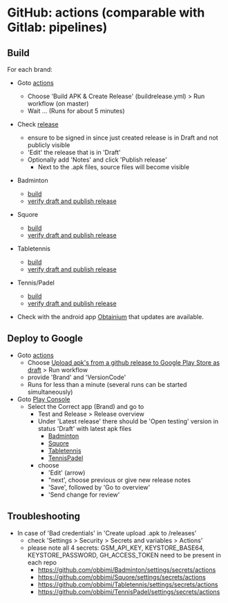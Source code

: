 # GitHub: actions (comparable with Gitlab: pipelines)

## Build

For each brand:

- Goto [actions](https://github.com/obbimi/Squore/actions)
  - Choose 'Build APK & Create Release' (buildrelease.yml) > Run workflow (on master)
  - Wait ... (Runs for about 5 minutes)
- Check [release](https://github.com/obbimi/Squore/releases) 
  - ensure to be signed in since just created release is in Draft and not publicly visible
  - 'Edit' the release that is in 'Draft'
  - Optionally add 'Notes' and click 'Publish release'
    - Next to the .apk files, source files will become visible

- Badminton
  - [build](https://github.com/obbimi/Badminton/actions/workflows/buildrelease.yml)
  - [verify draft and publish release](https://github.com/obbimi/Badminton/releases)
- Squore
  - [build](https://github.com/obbimi/Squore/actions/workflows/buildrelease.yml)
  - [verify draft and publish release](https://github.com/obbimi/Squore/releases)
- Tabletennis
  - [build](https://github.com/obbimi/Tabletennis/actions/workflows/buildrelease.yml)
  - [verify draft and publish release](https://github.com/obbimi/Tabletennis/releases)
- Tennis/Padel
  - [build](https://github.com/obbimi/TennisPadel/actions/workflows/buildrelease.yml)
  - [verify draft and publish release](https://github.com/obbimi/TennisPadel/releases)

- Check with the android app [Obtainium](https://github.com/ImranR98/Obtainium) that updates are available.

## Deploy to Google

- Goto [actions](https://github.com/obbimi/Squore/actions)
  - Choose [Upload apk's from a github release to Google Play Store as draft](https://github.com/obbimi/Squore/actions/workflows/deploy.yml) > Run workflow
  - provide 'Brand' and 'VersionCode'
  - Runs for less than a minute (several runs can be started simultaneously)
- Goto [Play Console](https://play.google.com/console/u/0/developers/5046226336743383720/app-list)
  - Select the Correct app (Brand) and go to
    - Test and Release > Release overview
    - Under 'Latest release' there should be 'Open testing' version in status 'Draft' with latest apk files
      - [Badminton  ](https://play.google.com/console/u/0/developers/5046226336743383720/app/4974076001360456618/releases/overview)
      - [Squore     ](https://play.google.com/console/u/0/developers/5046226336743383720/app/4972255383319852172/releases/overview)
      - [Tabletennis](https://play.google.com/console/u/0/developers/5046226336743383720/app/4975506867766261096/releases/overview)
      - [TennisPadel](https://play.google.com/console/u/0/developers/5046226336743383720/app/4972207514792479457/releases/overview)
    - choose
      - 'Edit' (arrow)
      - "next', choose previous or give new release notes
      - 'Save', followed by 'Go to overview'
      - 'Send change for review'

## Troubleshooting

- In case of 'Bad credentials' in 'Create upload .apk to /releases'
    - check 'Settings > Security > Secrets and variables > Actions'
    - please note all 4 secrets: GSM_API_KEY, KEYSTORE_BASE64, KEYSTORE_PASSWORD, GH_ACCESS_TOKEN need to be present in each repo
        - <https://github.com/obbimi/Badminton/settings/secrets/actions>
        - <https://github.com/obbimi/Squore/settings/secrets/actions>
        - <https://github.com/obbimi/Tabletennis/settings/secrets/actions>
        - <https://github.com/obbimi/TennisPadel/settings/secrets/actions>
